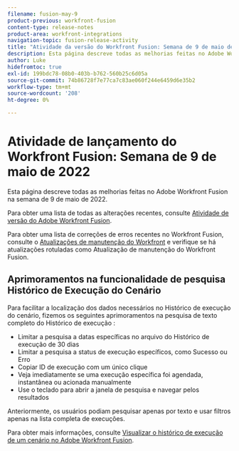 ```yaml
---
filename: fusion-may-9
product-previous: workfront-fusion
content-type: release-notes
product-area: workfront-integrations
navigation-topic: fusion-release-activity
title: "Atividade da versão do Workfront Fusion: Semana de 9 de maio de 2022"
description: Esta página descreve todas as melhorias feitas no Adobe Workfront Fusion na semana de 9 de maio de 2022.
author: Luke
hidefromtoc: true
exl-id: 199bdc78-08b0-403b-b762-560b25c6d05a
source-git-commit: 74b86728f7e77ca7c83ae060f244e6459d6e35b2
workflow-type: tm+mt
source-wordcount: '208'
ht-degree: 0%

---
```


# Atividade de lançamento do Workfront Fusion: Semana de 9 de maio de 2022

Esta página descreve todas as melhorias feitas no Adobe Workfront Fusion na semana de 9 de maio de 2022.

Para obter uma lista de todas as alterações recentes, consulte [Atividade de versão do Adobe Workfront Fusion](../../../product-announcements/product-releases/fusion-release-activity/fusion-release-activity.md).

Para obter uma lista de correções de erros recentes no Workfront Fusion, consulte o [Atualizações de manutenção do Workfront](https://one.workfront.com/s/article/Workfront-Maintenance-Updates-1882317350) e verifique se há atualizações rotuladas como Atualização de manutenção do Workfront Fusion.


## Aprimoramentos na funcionalidade de pesquisa Histórico de Execução do Cenário

Para facilitar a localização dos dados necessários no Histórico de execução do cenário, fizemos os seguintes aprimoramentos na pesquisa de texto completo do Histórico de execução :

* Limitar a pesquisa a datas específicas no arquivo do Histórico de execução de 30 dias
* Limitar a pesquisa a status de execução específicos, como Sucesso ou Erro
* Copiar ID de execução com um único clique
* Veja imediatamente se uma execução específica foi agendada, instantânea ou acionada manualmente
* Use o teclado para abrir a janela de pesquisa e navegar pelos resultados

Anteriormente, os usuários podiam pesquisar apenas por texto e usar filtros apenas na lista completa de execuções.

Para obter mais informações, consulte [Visualizar o histórico de execução de um cenário no Adobe Workfront Fusion](../../../workfront-fusion/scenarios/view-scenario-execution-history.md).
